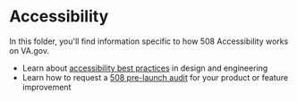 # Accessibility
In this folder, you'll find information specific to how 508 Accessibility works on VA.gov.

* Learn about [accessibility best practices](https://github.com/department-of-veterans-affairs/va.gov-team/blob/master/Practice%20Areas/Accessibility/508-accessibility-best-practices.md) in design and engineering
* Learn how to request a [508 pre-launch audit](https://github.com/department-of-veterans-affairs/va.gov-team/blob/master/Practice%20Areas/Accessibility/508-request-prelaunch-review.md) for your product or feature improvement
